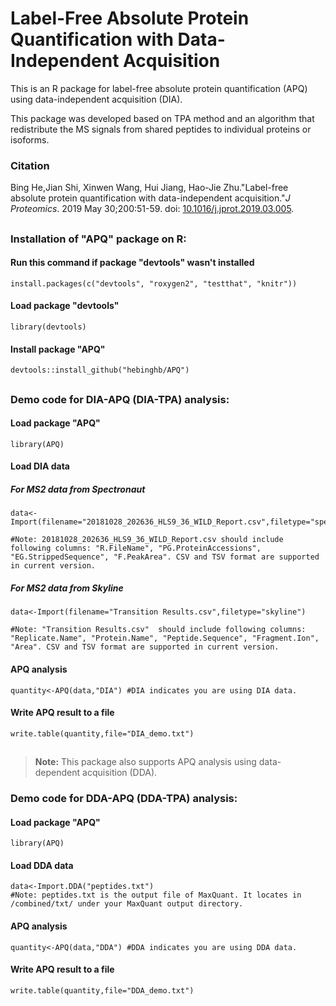 # Label-Free Absolute Protein Quantification with Data-Independent Acquisition

This is an R package for label-free absolute protein quantification (APQ) using data-independent acquisition (DIA).

This package was developed based on TPA method and an algorithm that redistribute the MS signals from shared peptides to individual proteins or isoforms.

### Citation 
Bing He,Jian Shi, Xinwen Wang, Hui Jiang, Hao-Jie Zhu."Label-free absolute protein quantification with data-independent acquisition."*J Proteomics*. 2019 May 30;200:51-59. doi: [10.1016/j.jprot.2019.03.005](https://doi.org/10.1016/j.jprot.2019.03.005).

##
### Installation of "APQ" package on R:
#### Run this command if package "devtools" wasn't installed
    install.packages(c("devtools", "roxygen2", "testthat", "knitr"))
#### Load package "devtools"
    library(devtools)
#### Install package "APQ"
    devtools::install_github("hebinghb/APQ")

##
### Demo code for DIA-APQ (DIA-TPA) analysis:
#### Load package "APQ"
    library(APQ)
#### Load DIA data
##### For MS2 data from Spectronaut
    data<-Import(filename="20181028_202636_HLS9_36_WILD_Report.csv",filetype="spectronaut")

    #Note: 20181028_202636_HLS9_36_WILD_Report.csv should include following columns: "R.FileName", "PG.ProteinAccessions", "EG.StrippedSequence", "F.PeakArea". CSV and TSV format are supported in current version.
##### For MS2 data from Skyline
    data<-Import(filename="Transition Results.csv",filetype="skyline")

    #Note: "Transition Results.csv"  should include following columns: "Replicate.Name", "Protein.Name", "Peptide.Sequence", "Fragment.Ion", "Area". CSV and TSV format are supported in current version.
#### APQ analysis
    quantity<-APQ(data,"DIA") #DIA indicates you are using DIA data.
#### Write APQ result to a file
    write.table(quantity,file="DIA_demo.txt")




###
##
>**Note:** This package also supports APQ analysis using data-dependent acquisition (DDA).
### Demo code for DDA-APQ (DDA-TPA) analysis:
#### Load package "APQ"
    library(APQ)
#### Load DDA data
    data<-Import.DDA("peptides.txt")
    #Note: peptides.txt is the output file of MaxQuant. It locates in /combined/txt/ under your MaxQuant output directory. 
#### APQ analysis
    quantity<-APQ(data,"DDA") #DDA indicates you are using DDA data.
#### Write APQ result to a file
    write.table(quantity,file="DDA_demo.txt")
